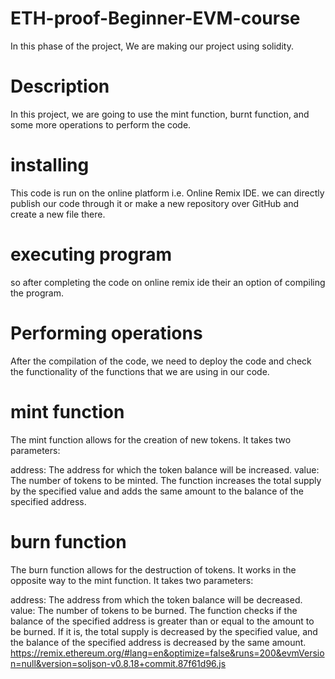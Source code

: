 # ETH-proof-Beginner-EVM-course
In this phase of the project, We are making our project using solidity.
# Description
In this project, we are going to use the mint function, burnt function, and some more operations to perform the code.
# installing
This code is run on the online platform i.e. Online Remix IDE.
we can directly publish our code through it or make a new repository over GitHub and create a new file there.
# executing program
so after completing the code on online remix ide their an option of compiling the program. 
# Performing operations
After the compilation of the code, we need to deploy the code and check the functionality of the functions that we are using in our code.
# mint function
The mint function allows for the creation of new tokens. It takes two parameters:

address: The address for which the token balance will be increased.
value: The number of tokens to be minted. The function increases the total supply by the specified value and adds the same amount to the balance of the specified address.
# burn function
The burn function allows for the destruction of tokens. It works in the opposite way to the mint function. It takes two parameters:

address: The address from which the token balance will be decreased. 
value: The number of tokens to be burned. The function checks if the balance of the specified address is greater than or equal to the amount to be burned. If it is, the total supply is decreased by the specified value, and the balance of the specified address is decreased by the same amount.
https://remix.ethereum.org/#lang=en&optimize=false&runs=200&evmVersion=null&version=soljson-v0.8.18+commit.87f61d96.js

